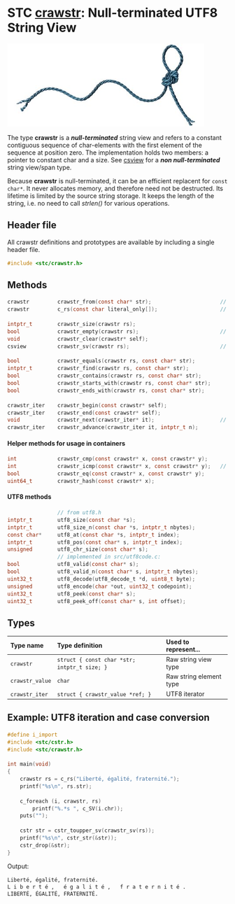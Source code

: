 # STC [crawstr](../include/stc/crawstr.h): Null-terminated UTF8 String View
![String](pics/string.jpg)

The type **crawstr** is a ***null-terminated*** string view and refers to a constant contiguous sequence of
char-elements with the first element of the sequence at position zero. The implementation holds two
members: a pointer to constant char and a size. See [csview](csview_api.md) for a ***non null-terminated***
string view/span type.

Because **crawstr** is null-terminated, it can be an efficient replacent for `const char*`. It never
allocates memory, and therefore need not be destructed. Its lifetime is limited by the source string
storage. It keeps the length of the string, i.e. no need to call *strlen()* for various operations.

## Header file

All crawstr definitions and prototypes are available by including a single header file.

```c
#include <stc/crawstr.h>
```
## Methods

```c
crawstr         crawstr_from(const char* str);                      // construct from const char*
crawstr         c_rs(const char literal_only[]);                    // construct from literal, no strlen()

intptr_t        crawstr_size(crawstr rs);
bool            crawstr_empty(crawstr rs);                          // check if size == 0
void            crawstr_clear(crawstr* self);
csview          crawstr_sv(crawstr rs);                             // convert to csview type

bool            crawstr_equals(crawstr rs, const char* str);
intptr_t        crawstr_find(crawstr rs, const char* str);
bool            crawstr_contains(crawstr rs, const char* str);
bool            crawstr_starts_with(crawstr rs, const char* str);
bool            crawstr_ends_with(crawstr rs, const char* str);

crawstr_iter    crawstr_begin(const crawstr* self);
crawstr_iter    crawstr_end(const crawstr* self);
void            crawstr_next(crawstr_iter* it);                     // utf8 codepoint step, not byte!
crawstr_iter    crawstr_advance(crawstr_iter it, intptr_t n);
```

#### Helper methods for usage in containers
```c
int             crawstr_cmp(const crawstr* x, const crawstr* y);
int             crawstr_icmp(const crawstr* x, const crawstr* y);   // depends on src/utf8code.c:
bool            crawstr_eq(const crawstr* x, const crawstr* y);
uint64_t        crawstr_hash(const crawstr* x);
```

#### UTF8 methods
```c
                // from utf8.h
intptr_t        utf8_size(const char *s);
intptr_t        utf8_size_n(const char *s, intptr_t nbytes);            // number of UTF8 codepoints within n bytes
const char*     utf8_at(const char *s, intptr_t index);                 // from UTF8 index to char* position
intptr_t        utf8_pos(const char* s, intptr_t index);                // from UTF8 index to byte index position
unsigned        utf8_chr_size(const char* s);                           // UTF8 character size: 1-4
                // implemented in src/utf8code.c:
bool            utf8_valid(const char* s);
bool            utf8_valid_n(const char* s, intptr_t nbytes);
uint32_t        utf8_decode(utf8_decode_t *d, uint8_t byte);            // decode next byte to utf8, return state.
unsigned        utf8_encode(char *out, uint32_t codepoint);             // encode unicode cp into out buffer
uint32_t        utf8_peek(const char* s);                               // codepoint value of character at s
uint32_t        utf8_peek_off(const char* s, int offset);               // codepoint value at utf8 pos (may be negative)
```

## Types

| Type name       | Type definition                            | Used to represent...     |
|:----------------|:-------------------------------------------|:-------------------------|
| `crawstr`       | `struct { const char *str; intptr_t size; }` | Raw string view type   |
| `crawstr_value` | `char`                                     | Raw string element type  |
| `crawstr_iter`  | `struct { crawstr_value *ref; }`           | UTF8 iterator            |

## Example: UTF8 iteration and case conversion
```c
#define i_import
#include <stc/cstr.h>
#include <stc/crawstr.h>

int main(void)
{
    crawstr rs = c_rs("Liberté, égalité, fraternité.");
    printf("%s\n", rs.str);

    c_foreach (i, crawstr, rs)
        printf("%.*s ", c_SV(i.chr));
    puts("");

    cstr str = cstr_toupper_sv(crawstr_sv(rs));
    printf("%s\n", cstr_str(&str));
    cstr_drop(&str);
}
```
Output:
```
Liberté, égalité, fraternité.
L i b e r t é ,   é g a l i t é ,   f r a t e r n i t é . 
LIBERTÉ, ÉGALITÉ, FRATERNITÉ.
```
